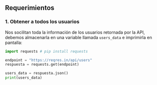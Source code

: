 ## Requerimientos

### 1. Obtener a todos los usuarios

Nos socilitan toda la información de los usuarios retornada por la API, debemos almacenarla en una variable llamada `users_data` e imprimirla en pantalla:

```python
import requests # pip install requests

endpoint = "https://reqres.in/api/users"
respuesta = requests.get(endpoint)

users_data = respuesta.json()
print(users_data)
```